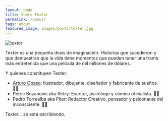 ```yaml
---
layout: page
title: Sobre Texter
permalink: /about/
tags: about
featured_image: images/posts/texter.jpg
---
```


![texter](https://imgur.com/0Zpij6K.png)

Texter es una pequeña dosis de imaginación. Historias que sucedieron y que demuestran que la vida tiene momentos que pueden tener una trama más entretenida que una película de mil millones de dólares.

Y quienes constituyen Texter:

- [Arturo Opaso](https://www.primitivegrip.com/): Ilustrador, dibujante, diseñador y fabricante de sueños. 👨‍🎨
- Petric Bozanovic aka Retry: Escritor, psicólogo y cómico oficialista. 👨‍💼
- Pedro Torrealba aka Piter: Redactor Creativo, pensador y psiconauta del inconsciente. 👨‍🚀


Texter... se está escribiendo.
